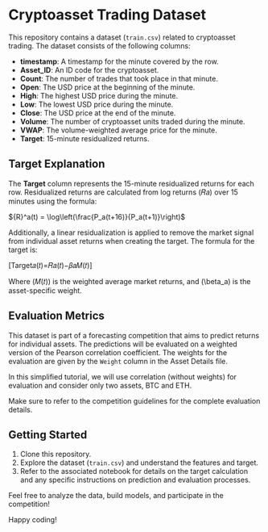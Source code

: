 # Cryptoasset Trading Dataset

This repository contains a dataset (`train.csv`) related to cryptoasset trading. The dataset consists of the following columns:

- **timestamp**: A timestamp for the minute covered by the row.
- **Asset_ID**: An ID code for the cryptoasset.
- **Count**: The number of trades that took place in that minute.
- **Open**: The USD price at the beginning of the minute.
- **High**: The highest USD price during the minute.
- **Low**: The lowest USD price during the minute.
- **Close**: The USD price at the end of the minute.
- **Volume**: The number of cryptoasset units traded during the minute.
- **VWAP**: The volume-weighted average price for the minute.
- **Target**: 15-minute residualized returns.

## Target Explanation

The **Target** column represents the 15-minute residualized returns for each row. Residualized returns are calculated from log returns (𝑅𝑎) over 15 minutes using the formula:

$\{R}^a(t) = \log\left(\frac{P_a(t+16)}{P_a(t+1)}\right)$


Additionally, a linear residualization is applied to remove the market signal from individual asset returns when creating the target. The formula for the target is:


\[Target𝑎(𝑡)=𝑅𝑎(𝑡)−𝛽𝑎𝑀(𝑡)\]



Where \(𝑀(𝑡)\) is the weighted average market returns, and \(\beta_a\) is the asset-specific weight.


## Evaluation Metrics

This dataset is part of a forecasting competition that aims to predict returns for individual assets. The predictions will be evaluated on a weighted version of the Pearson correlation coefficient. The weights for the evaluation are given by the `Weight` column in the Asset Details file.

In this simplified tutorial, we will use correlation (without weights) for evaluation and consider only two assets, BTC and ETH.

Make sure to refer to the competition guidelines for the complete evaluation details.

## Getting Started

1. Clone this repository.
2. Explore the dataset (`train.csv`) and understand the features and target.
3. Refer to the associated notebook for details on the target calculation and any specific instructions on prediction and evaluation processes.

Feel free to analyze the data, build models, and participate in the competition!

Happy coding!
